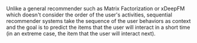 Unlike a general recommender such as Matrix Factorization or xDeepFM which doesn't consider the order of the user's activities, sequential recommender systems take the sequence of the user behaviors as context and the goal is to predict the items that the user will interact in a short time (in an extreme case, the item that the user will interact next).
